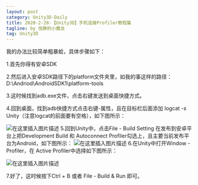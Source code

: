 ```yaml
---
layout: post
category: Unity3D-Daily
title: 2020-2-28-【Unity3D】手机连接Profiler教程篇
tagline: by 恬静的小魔龙
tag: Unity3D
---
```


我的办法比较简单粗暴蛤，具体步骤如下：

   1.首先你得有安卓SDK
    

   2.然后进入安卓SDK路径下的platform文件夹里，如我的事这样的路径：D:\Andriod\AndroidSDK1\platform-tools

   3.这时候找到adb.exe文件，点击右键发送到桌面快捷方式。

   4.回到桌面，找到adb快捷方式点击右键-属性，且在目标栏后面添加 logcat -s Unity（注意logcat的前面要有空格），如下图所示：
    

![在这里插入图片描述](http://mmbiz.qpic.cn/mmbiz/LJ2FKOSh48HwSd8AtmDmfrBhLQ9YCJAZH3KyLTcwZ5rBmtTeRdtWQ9X2e9VhWjgkxkPD9qePTiaUs1FFXyBUWXg/0?wx_fmt=png)
    5.回到Unity中，点击File - Build Setting 在发布到安卓平台上把Development Build 和 Autoconnect Profiler勾选上，且主要当前发布平台为Android，如下图所示：
    ![在这里插入图片描述](http://mmbiz.qpic.cn/mmbiz/LJ2FKOSh48HwSd8AtmDmfrBhLQ9YCJAZl69HicIblUPjXuqoVPoBLnt9GS6853NkYySZaDIqlEDMlglicmbDKYtw/0?wx_fmt=png)
     6.在Unity中打开Window - Profiler，在 Active Profiler中选择如下图所示：

![在这里插入图片描述](http://mmbiz.qpic.cn/mmbiz/LJ2FKOSh48HwSd8AtmDmfrBhLQ9YCJAZmsD6Mr3ssUWBh8wHegPAdWWw0xNWcia3XZeUibibh2pNZjdtChBUdexHg/0?wx_fmt=png)


   7.好了，这时候按下Ctrl + B 或者 File - Build & Run 即可。
